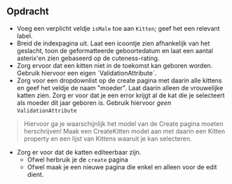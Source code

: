 ## Opdracht

* Voeg een verplicht veldje `isMale` toe aan `Kitten`; geef het een relevant label.
* Breid de indexpagina uit. Laat een icoontje zien afhankelijk van het geslacht, toon de geformatteerde geboortedatum en laat een aantal asterix'en zien gebaseerd op de cuteness-rating.
* Zorg ervoor dat een kitten niet in de toekomst kan geboren worden. Gebruik hiervoor een eigen ´ValidationAttribute´.
* Zorg voor een dropdownlist op de create pagina met daarin alle kittens en geef het veldje de naam "moeder". Laat daarin alleen de vrouwelijke katten zien. Zorg er voor dat je een error krijgt al de kat die je selecteert als moeder dit jaar geboren is. Gebruik hiervoor *geen* `ValidationAttribute`
> Hiervoor ga je waarschijnlijk het model van de Create pagina moeten herschrijven! Maak een CreateKitten model aan met daarin een Kitten property en een lijst van Kittens waaruit je kan selecteren.
* Zorg er voor dat de katten editeerbaar zijn. 
  * Ofwel herbruik je de `create` pagina
  * Ofwel maak je een nieuwe pagina die enkel en alleen voor de edit dient.
